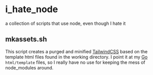# i_hate_node
a collection of scripts that use node, even though I hate it

## mkassets.sh
This script creates a purged and minified [TailwindCSS](https://github.com/tailwindlabs/tailwindcss) based on the template html files found in the working directory. I point it at my [Go](https://golang.org) `html/template` files, so I really have no use for keeping the mess of node_modules around.
